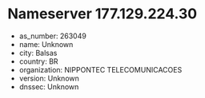 # Nameserver 177.129.224.30

* as_number: 263049
* name: Unknown
* city: Balsas
* country: BR
* organization: NIPPONTEC TELECOMUNICACOES
* version: Unknown
* dnssec: Unknown

